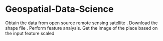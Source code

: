 # Geospatial-Data-Science
Obtain the data from open source remote sensing satellite . 
Download the shape file .
Perform feature analysis.
Get the image of the place based on the input feature scaled

